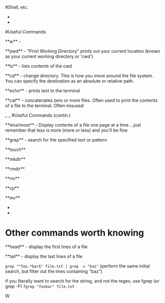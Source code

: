 #Shell, etc.



-
-
#Useful Commands
<p class="fragment fade-up">**w** -</p>
<p class="fragment fade-up">**pwd** - "Print Working Directory" prints out your current location (known as your current working directory or 'cwd')</p>
<p class="fragment fade-up">**ls** - lists contents of the cwd</p>
<p class="fragment fade-up">**cd** - change directory. This is how you move around the file system. You can specify the destination as an absolute or relative path.</p>
<p class="fragment fade-up">**echo** - prints text to the terminal</p>
<p class="fragment fade-up">**cat** - concatenates zero or more files. Often used to print the contents of a file to the terminal. Often misused</p>


_
_
#Useful Commands (contin.)
<p class="fragment fade-up">**less/more** - Display contents of a file one page at a time ...just remember that less is more (more or less) and you'll be fine.</p>
<p class="fragment fade-up">**grep** - search for the specified text or pattern</p>
<p class="fragment fade-up">**touch**</p>
<p class="fragment fade-up">**mkdir**</p>
<p class="fragment fade-up">**rmdir**</p>
<p class="fragment fade-up">**rm**</p>
<p class="fragment fade-up">**cp**</p>
<p class="fragment fade-up">**mv**</p>

-
-
# Other commands worth knowing
<p class="fragment fade-up">**head** - display the first lines of a file</p>
<p class="fragment fade-up">**tail** - display the last lines of a file</p>

``grep "^foo.*bar$" file.txt | grep -v "baz"``
(perform the same initial search, but filter out the lines containing "baz")

if you literally want to search for the string,
and not the regex, use fgrep (or grep -F)
``fgrep "foobar" file.txt``


W

